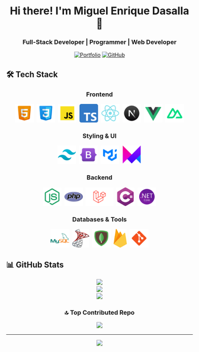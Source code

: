 <div align="center">
  <h1>Hi there! I'm Miguel Enrique Dasalla 👋</h1>
  <h3>Full-Stack Developer | Programmer | Web Developer</h3>

[![Portfolio](https://img.shields.io/badge/Portfolio-000000?style=for-the-badge&logo=About.me&logoColor=white)](https://miguelenriquedasalla.netlify.app/)
[![GitHub](https://img.shields.io/badge/GitHub-100000?style=for-the-badge&logo=github&logoColor=white)](https://khadalicioso.github.io/)

</div>

## 🛠️ Tech Stack

<div align="center">
  
  ### Frontend
  <img src="./assets/html.png" height="50" alt="html5" title="HTML5" />&nbsp;
  <img src="./assets/css.png" height="50" alt="css3" title="CSS3" />&nbsp;
  <img src="./assets/js.png" height="50" alt="javascript" title="JavaScript" />&nbsp;
  <img src="./assets/ts.png" height="50" alt="typescript" title="TypeScript" />&nbsp;
  <img src="./assets/react.png" height="50" alt="react" title="React.js" />&nbsp;
  <img src="./assets/next.png" height="50" alt="next" title="Next.js" />&nbsp;
  <img src="./assets/vue.png" height="50" alt="vue" title="Vue.js" />&nbsp;
  <img src="./assets/nuxt.png" height="50" alt="nuxt" title="Nuxt.js" />

### Styling & UI

<img src="./assets/tailwind.png" height="50" alt="tailwind" title="Tailwind CSS" />&nbsp;
<img src="./assets/bootstrap.png" height="50" alt="bootstrap" title="Bootstrap" />&nbsp;
<img src="./assets/mui.png" height="50" alt="mui" title="Material UI" />&nbsp;
<img src="./assets/framer.png" height="50" alt="framer" title="Framer Motion" />

### Backend

<img src="./assets/node.png" height="50" alt="nodejs" title="Node.js" />&nbsp;
<img src="./assets/php.png" height="50" alt="php" title="PHP" />&nbsp;
<img src="./assets/laravel.png" height="50" alt="laravel" title="Laravel" />&nbsp;
<img src="./assets/csharp.png" height="50" alt="csharp" title="C#" />&nbsp;
<img src="./assets/dotnet.png" height="50" alt="dotnet" title=".NET Core" />

### Databases & Tools

<img src="./assets/mysql.png" height="50" alt="mysql" title="MySQL" />&nbsp;
<img src="./assets/sqlserver.png" height="50" alt="sqlserver" title="SQL Server" />&nbsp;
<img src="./assets/mongodb.png" height="50" alt="mongodb" title="MongoDB" />&nbsp;
<img src="./assets/firebase.png" height="50" alt="firebase" title="Firebase" />&nbsp;
<img src="./assets/git.png" height="50" alt="git" title="Git" />

</div>

## 📊 GitHub Stats

<div align="center">

![](https://github-readme-stats.vercel.app/api?username=khadalicioso&theme=github_dark_dimmed&hide_border=false&include_all_commits=true&count_private=true)<br/>
![](https://github-readme-streak-stats.herokuapp.com/?user=khadalicioso&theme=github_dark_dimmed&hide_border=false)<br/>
![](https://github-readme-stats.vercel.app/api/top-langs/?username=khadalicioso&theme=github_dark_dimmed&hide_border=false&include_all_commits=true&count_private=true&layout=compact)

### 🔝 Top Contributed Repo

![](https://github-contributor-stats.vercel.app/api?username=khadalicioso&limit=5&theme=github_dark_dimmed&combine_all_yearly_contributions=true)

---

[![](https://visitcount.itsvg.in/api?id=khadalicioso&icon=2&color=11)](https://visitcount.itsvg.in)

</div>
